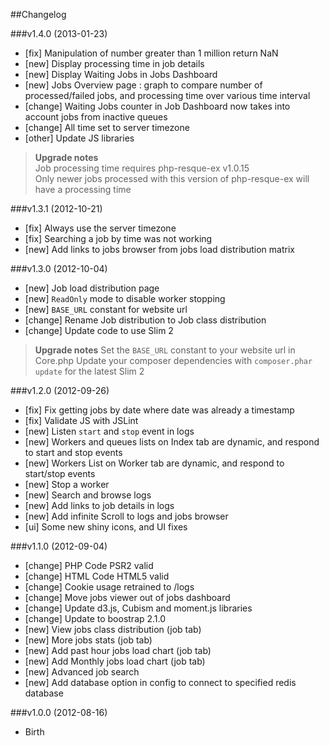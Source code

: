 ##Changelog

###v1.4.0 (2013-01-23)

* [fix] Manipulation of number greater than 1 million return NaN
* [new] Display processing time in job details
* [new] Display Waiting Jobs in Jobs Dashboard
* [new] Jobs Overview page : graph to compare number of processed/failed jobs, and processing time over various time interval
* [change] Waiting Jobs counter in Job Dashboard now takes into account jobs from inactive queues
* [change] All time set to server timezone
* [other] Update JS libraries

> **Upgrade notes**  
> Job processing time requires php-resque-ex v1.0.15  
> Only newer jobs processed with this version of php-resque-ex will have a processing time


###v1.3.1 (2012-10-21)

* [fix] Always use the server timezone
* [fix] Searching a job by time was not working
* [new] Add links to jobs browser from jobs load distribution matrix

###v1.3.0 (2012-10-04)

* [new] Job load distribution page
* [new] `ReadOnly` mode to disable worker stopping
* [new] `BASE_URL` constant for website url
* [change] Rename Job distribution to Job class distribution
* [change] Update code to use Slim 2

> **Upgrade notes**
> Set the `BASE_URL` constant to your website url in Core.php
> Update your composer dependencies with `composer.phar update` for the latest Slim 2


###v1.2.0 (2012-09-26)

* [fix] Fix getting jobs by date where date was already a timestamp
* [fix] Validate JS with JSLint
* [new] Listen `start` and `stop` event in logs
* [new] Workers and queues lists on Index tab are dynamic, and respond to start and stop events
* [new] Workers List on Worker tab are dynamic, and respond to start/stop events
* [new] Stop a worker
* [new] Search and browse logs
* [new] Add links to job details in logs
* [new] Add infinite Scroll to logs and jobs browser
* [ui] Some new shiny icons, and UI fixes

###v1.1.0 (2012-09-04)

* [change] PHP Code PSR2 valid
* [change] HTML Code HTML5 valid
* [change] Cookie usage retrained to /logs
* [change] Move jobs viewer out of jobs dashboard
* [change] Update d3.js, Cubism and moment.js libraries
* [change] Update to boostrap 2.1.0
* [new] View jobs class distribution (job tab)
* [new] More jobs stats (job tab)
* [new] Add past hour jobs load chart (job tab)
* [new] Add Monthly jobs load chart (job tab)
* [new] Advanced job search
* [new] Add database option in config to connect to specified redis database

###v1.0.0 (2012-08-16)

* Birth